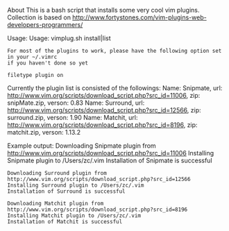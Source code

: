 About
	This is a bash script that installs some very cool vim plugins.  Collection is based on
	http://www.fortystones.com/vim-plugins-web-developers-programmers/

Usage:
	Usage: vimplug.sh install|list

	For most of the plugins to work, please have the following option set in your ~/.vimrc
	if you haven't done so yet

	filetype plugin on

Currently the plugin list is consisted of the followings:
	Name: Snipmate, url: http://www.vim.org/scripts/download_script.php?src_id=11006, zip: snipMate.zip, verson: 0.83
	Name: Surround, url: http://www.vim.org/scripts/download_script.php?src_id=12566, zip: surround.zip, verson: 1.90
	Name: Matchit, url: http://www.vim.org/scripts/download_script.php?src_id=8196, zip: matchit.zip, verson: 1.13.2

Example output:
	Downloading Snipmate plugin from http://www.vim.org/scripts/download_script.php?src_id=11006
	Installing Snipmate plugin to /Users/zc/.vim
	Installation of Snipmate is successful

	Downloading Surround plugin from http://www.vim.org/scripts/download_script.php?src_id=12566
	Installing Surround plugin to /Users/zc/.vim
	Installation of Surround is successful

	Downloading Matchit plugin from http://www.vim.org/scripts/download_script.php?src_id=8196
	Installing Matchit plugin to /Users/zc/.vim
	Installation of Matchit is successful
